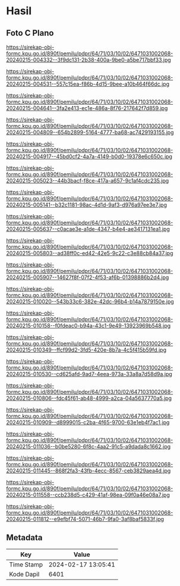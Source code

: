 # Hasil

## Foto C Plano

https://sirekap-obj-formc.kpu.go.id/890f/pemilu/pdpr/64/71/03/10/02/6471031002068-20240215-004332--3f9dc131-2b38-400a-9be0-a5be717bbf33.jpg

https://sirekap-obj-formc.kpu.go.id/890f/pemilu/pdpr/64/71/03/10/02/6471031002068-20240215-004531--557c15ea-f86b-4d15-9bee-a10b464f66dc.jpg

https://sirekap-obj-formc.kpu.go.id/890f/pemilu/pdpr/64/71/03/10/02/6471031002068-20240215-004641--3fa2e413-ec1e-486a-8f76-217642f7d859.jpg

https://sirekap-obj-formc.kpu.go.id/890f/pemilu/pdpr/64/71/03/10/02/6471031002068-20240215-004809--654b2899-5164-4777-ba68-ac7429193155.jpg

https://sirekap-obj-formc.kpu.go.id/890f/pemilu/pdpr/64/71/03/10/02/6471031002068-20240215-004917--45bd0cf2-4a7a-4149-b0d0-19378e6c650c.jpg

https://sirekap-obj-formc.kpu.go.id/890f/pemilu/pdpr/64/71/03/10/02/6471031002068-20240215-005023--44b3bacf-f8ce-417a-a657-9c1af4cdc235.jpg

https://sirekap-obj-formc.kpu.go.id/890f/pemilu/pdpr/64/71/03/10/02/6471031002068-20240215-005141--b32c1181-98ac-4d1d-9af3-d976a97ee3e7.jpg

https://sirekap-obj-formc.kpu.go.id/890f/pemilu/pdpr/64/71/03/10/02/6471031002068-20240215-005637--c0acae3e-a1de-4347-b4e4-ae3417131ea1.jpg

https://sirekap-obj-formc.kpu.go.id/890f/pemilu/pdpr/64/71/03/10/02/6471031002068-20240215-005803--ad38ff0c-ed42-42e5-9c22-c3e88cb84a37.jpg

https://sirekap-obj-formc.kpu.go.id/890f/pemilu/pdpr/64/71/03/10/02/6471031002068-20240215-005907--14627f8f-07f2-4f53-af6b-01398886b2d4.jpg

https://sirekap-obj-formc.kpu.go.id/890f/pemilu/pdpr/64/71/03/10/02/6471031002068-20240215-010020--543b33c6-382e-42dc-96b4-b14a7879150e.jpg

https://sirekap-obj-formc.kpu.go.id/890f/pemilu/pdpr/64/71/03/10/02/6471031002068-20240215-010158--f0fdeac0-b94a-43c1-9e49-13923969b548.jpg

https://sirekap-obj-formc.kpu.go.id/890f/pemilu/pdpr/64/71/03/10/02/6471031002068-20240215-010349--ffcf99d2-3fd5-420e-8b7a-4c5f415b59fd.jpg

https://sirekap-obj-formc.kpu.go.id/890f/pemilu/pdpr/64/71/03/10/02/6471031002068-20240215-010530--cd625afd-9ad7-4eea-973a-33a8a7d58d9a.jpg

https://sirekap-obj-formc.kpu.go.id/890f/pemilu/pdpr/64/71/03/10/02/6471031002068-20240215-010806--fdc45f61-ab48-4999-a2ca-04a5637770a5.jpg

https://sirekap-obj-formc.kpu.go.id/890f/pemilu/pdpr/64/71/03/10/02/6471031002068-20240215-010909--d8999015-c2ba-4f65-9700-63e1eb4f7ac1.jpg

https://sirekap-obj-formc.kpu.go.id/890f/pemilu/pdpr/64/71/03/10/02/6471031002068-20240215-011036--b0be5280-6f8c-4aa2-91c5-a9dada8c1662.jpg

https://sirekap-obj-formc.kpu.go.id/890f/pemilu/pdpr/64/71/03/10/02/6471031002068-20240215-011445--868f2fa3-43fb-4ecc-8567-ceb3829aea4d.jpg

https://sirekap-obj-formc.kpu.go.id/890f/pemilu/pdpr/64/71/03/10/02/6471031002068-20240215-011558--ccb238d5-c429-41af-98ea-09f0a46e08a7.jpg

https://sirekap-obj-formc.kpu.go.id/890f/pemilu/pdpr/64/71/03/10/02/6471031002068-20240215-011812--e9efbf74-5071-46b7-9fa0-3af8baf5833f.jpg


## Metadata

| Key        | Value               |
| ---------- | ------------------- |
| Time Stamp | 2024-02-17 13:05:41 |
| Kode Dapil | 6401                |



